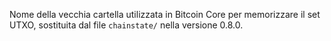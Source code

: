 Nome della vecchia cartella utilizzata in Bitcoin Core per memorizzare il set UTXO, sostituita dal file `chainstate/` nella versione 0.8.0.